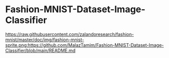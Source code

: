 # Fashion-MNIST-Dataset-Image-Classifier



https://raw.githubusercontent.com/zalandoresearch/fashion-mnist/master/doc/img/fashion-mnist-sprite.png:https://github.com/MalazTamim/Fashion-MNIST-Dataset-Image-Classifier/blob/main/README.md
